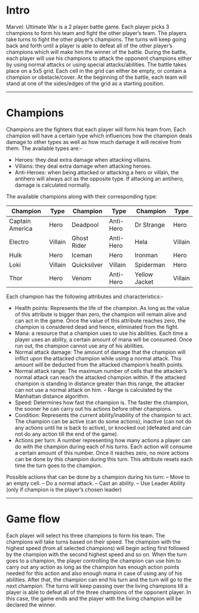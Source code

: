 # Intro
Marvel: Ultimate War is a 2 player battle game. Each player picks 3 champions to form his team
and fight the other player’s team. The players take turns to fight the other player’s champions.
The turns will keep going back and forth until a player is able to defeat all of the other player’s
champions which will make him the winner of the battle.
During the battle, each player will use his champions to attack the opponent champions either
by using normal attacks or using special attacks/abilities. The battle takes place on a 5x5 grid.
Each cell in the grid can either be empty, or contain a champion or obstacle/cover. At the
beginning of the battle, each team will stand at one of the sides/edges of the grid as a starting
position.
- - - -
# Champions
Champions are the fighters that each player will form his team from. Each champion will have
a certain type which influences how the champion deals damage to other types as well as how
much damage it will receive from them. The available types are:-
  * Heroes: they deal extra damage when attacking villains.
  * Villains: they deal extra damage when attacking heroes.
  * Anti-Heroes: when being attacked or attacking a hero or villain, the antihero will always
   act as the opposite type. If attacking an antihero, damage is calculated normally.
   
 The available champions along with their corresponding type:
 
 Champion | Type | Champion | Type | Champion | Type 
------------- | ------------- |-------------|-------------|-------------|-------------
Captain America | Hero | Deadpool | Anti-Hero | Dr Strange | Hero
Electro | Villain | Ghost Rider | Anti-Hero | Hela | Villain
Hulk | Hero | Iceman | Hero | Ironman | Hero
Loki | Villain | Quicksilver | Villain | Spiderman | Hero
Thor | Hero | Venom | Anti-Hero | Yellow Jacket | Villain

Each champion has the following attributes and characteristics:-
  * Health points: Represents the life of the champion. As long as the value of this attribute
  is bigger than zero, the champion will remain alive and can act in the game. Once the
  value of this attribute reaches zero, the champion is considered dead and hence, eliminated
  from the fight.
  * Mana: a resource that a champion uses to use his abilities. Each time a player uses an
  ability, a certain amount of mana will be consumed. Once run out, the champion cannot
  use any of his abilities.
  * Normal attack damage: The amount of damage that the champion will inflict upon
  the attacked champion while using a normal attack. This amount will be deducted from
  the attacked champion’s health points.
  * Normal attack range: The maximum number of cells that the attacker’s normal attack
  can reach the attacked champion within. If the attacked champion is standing in distance
  greater than this range, the attacker can not use a normal attack on him.
  – Range is calculated by the Manhattan distance algorithm.
  * Speed: Determines how fast the champion is. The faster the champion, the sooner he
  can carry out his actions before other champions.
  * Condition: Represents the current ability/inability of the champion to act. The champion can be active (can do some actions), inactive (can not do any actions until he is back
  to active), or knocked out (defeated and can not do any action till the end of the game).
  * Actions per turn: A number representing how many actions a player can do with the
  champion during each of his turns. Each action will consume a certain amount of this
  number. Once it reaches zero, no more actions can be done by this champion during this
  turn. This attribute resets each time the turn goes to the champion.
  
 Possible actions that can be done by a champion during his turn:
    – Move to an empty cell.
    – Do a normal attack.
    – Cast an ability.
    – Use Leader Ability (only if champion is the player’s chosen leader)
- - - -
# Game flow
Each player will select his three champions to form his team. The champions will take turns
based on their speed. The champion with the highest speed (from all selected champions) will
begin acting first followed by the champion with the second highest speed and so on. When
the turn goes to a champion, the player controlling the champion can use him to carry out any
action as long as the champion has enough action points needed for this action and also enough
mana in case of using any of his abilities. After that, the champion can end his turn and the
turn will go to the next champion.
The turns will keep passing over the living champions till a player is able to defeat all of the
three champions of the opponent player. In this case, the game ends and the player with the
living champion will be declared the winner.

